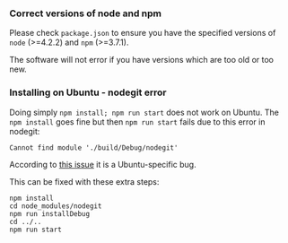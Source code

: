 ### Correct versions of node and npm

Please check `package.json` to ensure you have the specified versions of `node` (>=4.2.2) and `npm` (>=3.7.1).

The software will not error if you have versions which are too old or too new.

### Installing on Ubuntu - nodegit error

Doing simply `npm install; npm run start` does not work on Ubuntu. The `npm install` goes fine but then `npm run start` fails due to this error in nodegit:

```
Cannot find module './build/Debug/nodegit'
```

According to [this issue](https://github.com/nodegit/nodegit/issues/137) it is a Ubuntu-specific bug.

This can be fixed with these extra steps:

```
npm install
cd node_modules/nodegit
npm run installDebug
cd ../..
npm run start
```